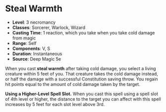 # Steal Warmth

- **Level**: 3 necromancy
- **Classes**: Sorcerer, Warlock, Wizard
- **Casting Time**: 1 reaction, which you take when you take cold damage from magic
- **Range**: Self
- **Components**: V, S
- **Duration**: Instantaneous
- **Source**: Deep Magic 5e

When you cast **steal warmth** after taking cold damage, you select a living creature within 5 feet of you. That creature takes the cold damage instead, or half the damage with a successful Constitution saving throw. You regain hit points equal to the amount of cold damage taken by the target.

**Using a Higher-Level Spell Slot.** When you cast this spell using a spell slot of 4th level or higher, the distance to the target you can affect with this spell increases by 5 feet for each slot level above 3rd.
